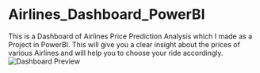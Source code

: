 # Airlines_Dashboard_PowerBI
This is a Dashboard of Airlines Price Prediction Analysis which I made as a Project in PowerBI. This will give you a clear insight about the prices of various Airlines and will help you to choose your ride accordingly.
![Dashboard Preview](images/Airlines_DB.png)
         
